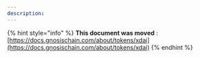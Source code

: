```yaml
---
description:
---
```


{% hint style="info" %}
**This document was moved**
: [https://docs.gnosischain.com/about/tokens/xdai](https://docs.gnosischain.com/about/tokens/xdai)
{% endhint %}